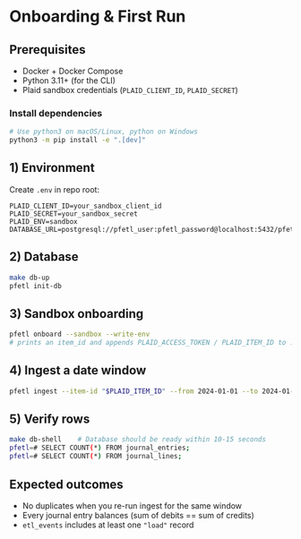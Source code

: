 # Onboarding & First Run

## Prerequisites
- Docker + Docker Compose
- Python 3.11+ (for the CLI)
- Plaid sandbox credentials (`PLAID_CLIENT_ID`, `PLAID_SECRET`)

### Install dependencies
```bash
# Use python3 on macOS/Linux, python on Windows
python3 -m pip install -e ".[dev]"
```

## 1) Environment
Create `.env` in repo root:
```env
PLAID_CLIENT_ID=your_sandbox_client_id
PLAID_SECRET=your_sandbox_secret
PLAID_ENV=sandbox
DATABASE_URL=postgresql://pfetl_user:pfetl_password@localhost:5432/pfetl
```

## 2) Database

```bash
make db-up
pfetl init-db
```

## 3) Sandbox onboarding

```bash
pfetl onboard --sandbox --write-env
# prints an item_id and appends PLAID_ACCESS_TOKEN / PLAID_ITEM_ID to .env
```

## 4) Ingest a date window

```bash
pfetl ingest --item-id "$PLAID_ITEM_ID" --from 2024-01-01 --to 2024-01-31
```

## 5) Verify rows

```bash
make db-shell    # Database should be ready within 10-15 seconds
pfetl=# SELECT COUNT(*) FROM journal_entries;
pfetl=# SELECT COUNT(*) FROM journal_lines;
```

## Expected outcomes

* No duplicates when you re-run ingest for the same window
* Every journal entry balances (sum of debits == sum of credits)
* `etl_events` includes at least one `"load"` record